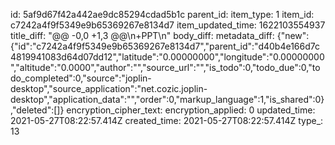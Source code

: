 id: 5af9d67f42a442ae9dc85294cdad5b1c
parent_id: 
item_type: 1
item_id: c7242a4f9f5349e9b65369267e8134d7
item_updated_time: 1622103554937
title_diff: "@@ -0,0 +1,3 @@\\n+PPT\\n"
body_diff: 
metadata_diff: {"new":{"id":"c7242a4f9f5349e9b65369267e8134d7","parent_id":"d40b4e166d7c4819941083d64d07dd12","latitude":"0.00000000","longitude":"0.00000000","altitude":"0.0000","author":"","source_url":"","is_todo":0,"todo_due":0,"todo_completed":0,"source":"joplin-desktop","source_application":"net.cozic.joplin-desktop","application_data":"","order":0,"markup_language":1,"is_shared":0},"deleted":[]}
encryption_cipher_text: 
encryption_applied: 0
updated_time: 2021-05-27T08:22:57.414Z
created_time: 2021-05-27T08:22:57.414Z
type_: 13